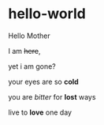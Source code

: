# hello-world

Hello Mother

I am ~~here~~,

yet i am gone?

your eyes are so **cold** 

you are _bitter_ for **lost** ways

live to **love** one day
